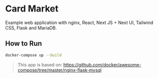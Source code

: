 # Card Market

Example web application with nginx, React, Next JS + Next UI, Tailwind CSS, Flask and MariaDB.

## How to Run
```bash
docker-compose up --build
```

> This app is based on: https://github.com/docker/awesome-compose/tree/master/nginx-flask-mysql
